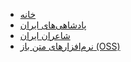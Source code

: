 <!-- docs/_sidebar.md -->

* [خانه](README.md)
* [پادشاهی‌های ایران](kingdoms.md)
* [شاعران ایران](poets.md)
* [نرم‌افزارهای متن باز (OSS)](oss.md)